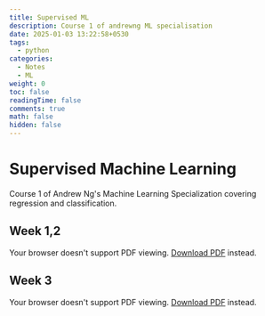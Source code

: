 ```yaml
---
title: Supervised ML
description: Course 1 of andrewng ML specialisation
date: 2025-01-03 13:22:58+0530
tags:
  - python
categories:
  - Notes
  - ML
weight: 0
toc: false
readingTime: false
comments: true
math: false
hidden: false
---
```


# Supervised Machine Learning

Course 1 of Andrew Ng's Machine Learning Specialization covering regression and classification.

## Week 1,2
<object data="./w1-w2-regression.pdf" type="application/pdf" width="100%" height="800px">
  <p>Your browser doesn't support PDF viewing. <a href="./w1-w2-regression.pdf">Download PDF</a> instead.</p>
</object>

## Week 3
<object data="./w3-classification.pdf" type="application/pdf" width="100%" height="800px">
  <p>Your browser doesn't support PDF viewing. <a href="./w3-classification.pdf">Download PDF</a> instead.</p>
</object>